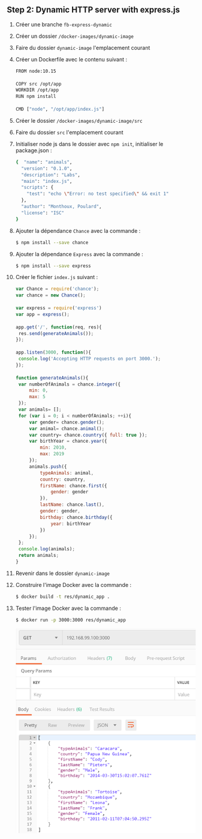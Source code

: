 ## Step 2: Dynamic HTTP server with express.js

1. Créer une branche `fb-express-dynamic`

2. Créer un dossier `/docker-images/dynamic-image`

3. Faire du dossier `dynamic-image` l'emplacement courant

4. Créer un Dockerfile avec le contenu suivant :

   ```bash
   FROM node:10.15
   
   COPY src /opt/app
   WORKDIR /opt/app
   RUN npm install
   
   CMD ["node", "/opt/app/index.js"]
   ```

4. Créer le dossier `/docker-images/dynamic-image/src`

5. Faire du dossier `src` l'emplacement courant

6. Initialiser node js dans le dossier avec `npm init`, initialiser le package.json :

   ```bash
   {  "name": "animals",
     "version": "0.1.0",
     "description": "Labs",
     "main": "index.js",
     "scripts": {
       "test": "echo \"Error: no test specified\" && exit 1"
     },
     "author": "Monthoux, Poulard",
     "license": "ISC"
   }
   ```

5. Ajouter la dépendance `Chance` avec la commande :

   ```bash
   $ npm install --save chance
   ```

6. Ajouter la dépendance `Express` avec la commande :

   ```bash
   $ npm install --save express
   ```

7. Créer le fichier `index.js` suivant :

   ```javascript
   var Chance = require('chance');
   var chance = new Chance();
   
   var express = require('express')
   var app = express();
   
   app.get('/', function(req, res){
   	res.send(generateAnimals());
   });
   
   app.listen(3000, function(){
   	console.log('Accepting HTTP requests on port 3000.');
   });
   
   function generateAnimals(){
   	var numberOfAnimals = chance.integer({
   		min: 0,
   		max: 5
   	});
   	var animals= [];
   	for (var i = 0; i < numberOfAnimals; ++i){
   		var gender= chance.gender();
   		var animal= chance.animal();
   		var country= chance.country({ full: true });
   		var birthYear = chance.year({
   			min: 2010,
   			max: 2019
   		});
   		animals.push({
   			typeAnimals: animal,
   			country: country,
   			firstName: chance.first({
   				gender: gender
   			}),
   			lastName: chance.last(),
   			gender: gender,
   			birthday: chance.birthday({
   				year: birthYear
   			})
   		});
   	};
   	console.log(animals);
   	return animals;
   }
   ```

8. Revenir dans le dossier `dynamic-image`

9. Construire l'image Docker avec la commande :

   ```bash
   $ docker build -t res/dynamic_app .
   ```

10. Tester l'image Docker avec la commande :

    ```bash
    $ docker run -p 3000:3000 res/dynamic_app
    ```

    ![chapitre2Postman](./images/chapitre2Postman.png)
    
    